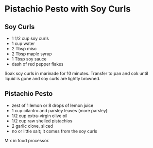 # Pistachio Pesto with Soy Curls

## Soy Curls

- 1 1/2 cup soy curls
- 1 cup water
- 2 Tbsp miso
- 2 Tbsp maple syrup
- 1 Tbsp soy sauce
- dash of red pepper flakes

Soak soy curls in marinade for 10 minutes. Transfer to pan and cok until liquid
is gone and soy curls are lightly browned.

## Pistachio Pesto

- zest of 1 lemon or 8 drops of lemon juice
- 1 cup cilantro and parsley leaves (more parsley)
- 1/2 cup extra-virgin olive oil
- 1/2 cup raw shelled pistachios
- 2 garlic clove, sliced
- no or little salt; it comes from the soy curls

Mix in food processor.
